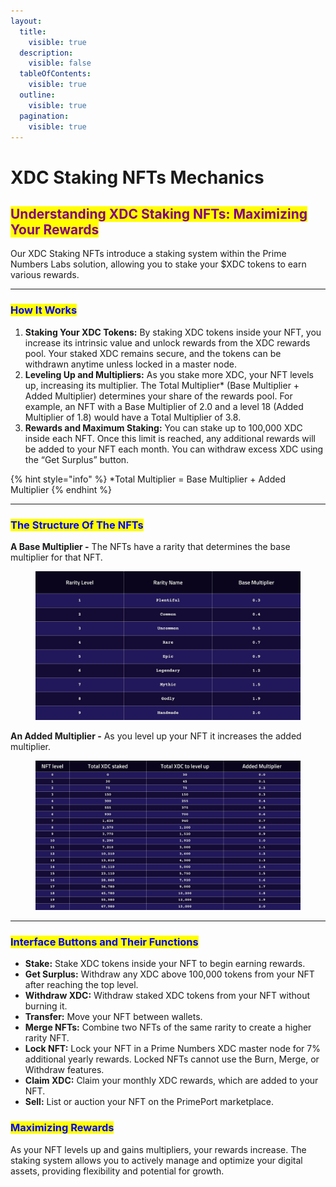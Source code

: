 ```yaml
---
layout:
  title:
    visible: true
  description:
    visible: false
  tableOfContents:
    visible: true
  outline:
    visible: true
  pagination:
    visible: true
---
```


# XDC Staking NFTs Mechanics

## <mark style="color:purple;">Understanding XDC Staking NFTs: Maximizing Your Rewards</mark>

Our XDC Staking NFTs introduce a staking system within the Prime Numbers Labs solution, allowing you to stake your $XDC tokens to earn various rewards.

***

### <mark style="color:blue;">How It Works</mark>

1. **Staking Your XDC Tokens:** By staking XDC tokens inside your NFT, you increase its intrinsic value and unlock rewards from the XDC rewards pool. Your staked XDC remains secure, and the tokens can be withdrawn anytime unless locked in a master node.
2. **Leveling Up and Multipliers:** As you stake more XDC, your NFT levels up, increasing its multiplier. The Total Multiplier\* (Base Multiplier + Added Multiplier) determines your share of the rewards pool. For example, an NFT with a Base Multiplier of 2.0 and a level 18 (Added Multiplier of 1.8) would have a Total Multiplier of 3.8.
3. **Rewards and Maximum Staking:** You can stake up to 100,000 XDC inside each NFT. Once this limit is reached, any additional rewards will be added to your NFT each month. You can withdraw excess XDC using the “Get Surplus” button.

{% hint style="info" %}
\*Total Multiplier = Base Multiplier + Added Multiplier
{% endhint %}

***

### <mark style="color:blue;">The Structure Of The NFTs</mark>

**A Base Multiplier -** The NFTs have a rarity that determines the base multiplier for that NFT.

<figure><img src="../../.gitbook/assets/BaseMultiplierXDC (4).jpg" alt=""><figcaption></figcaption></figure>

**An Added Multiplier -** As you level up your NFT it increases the added multiplier.

<figure><img src="../../.gitbook/assets/AddedMultiplierXDC (2).jpg" alt=""><figcaption></figcaption></figure>

***

### <mark style="color:blue;">Interface Buttons and Their Functions</mark>

* **Stake:** Stake XDC tokens inside your NFT to begin earning rewards.
* **Get Surplus:** Withdraw any XDC above 100,000 tokens from your NFT after reaching the top level.
* **Withdraw XDC:** Withdraw staked XDC tokens from your NFT without burning it.
* **Transfer:** Move your NFT between wallets.
* **Merge NFTs:** Combine two NFTs of the same rarity to create a higher rarity NFT.
* **Lock NFT:** Lock your NFT in a Prime Numbers XDC master node for 7% additional yearly rewards. Locked NFTs cannot use the Burn, Merge, or Withdraw features.
* **Claim XDC:** Claim your monthly XDC rewards, which are added to your NFT.
* **Sell:** List or auction your NFT on the PrimePort marketplace.

### <mark style="color:blue;">Maximizing Rewards</mark>

As your NFT levels up and gains multipliers, your rewards increase. The staking system allows you to actively manage and optimize your digital assets, providing flexibility and potential for growth.
